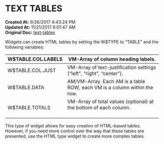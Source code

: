 # TEXT TABLES

**Created At:** 9/26/2017 4:43:24 PM  
**Updated At:** 11/21/2017 6:01:47 AM  
**Original Doc:** [text-tables](https://docs.zumasys.com/36577-mv-dashboard/text-tables)  


Widgets can create HTML tables by setting the W$TYPE to “TABLE” and the following variables:


| W$TABLE.COL.LABELS<br> | VM-Array of column heading labels.<br> |
| --- | --- |
| W$TABLE.COL.JUST<br> | VM-Array of text-justification settings (“left”, “right”, “center”).<br> |
| W$TABLE.DATA<br> | AM/VM-Array. Each AM is a table ROW, each VM is a column within the row.<br> |
| W$TABLE.TOTALS<br> | VM-Array of total values (optional) at the bottom of each column. <br><br> |


This type of widget allows for easy creation of HTML-based tables. However, if you need more control over the way that these tables are presented, use the HTML type widget to create more complex tables.
